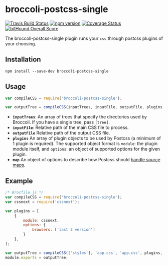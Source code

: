 # broccoli-postcss-single

[![Travis Build Status][travis-img]][travis-url]
[![npm version][npm-img]][npm-url]
[![Coverage Status][coveralls-img]][coveralls-url]
[![bitHound Overall Score][bithound-img]][bithound-url]

The broccoli-postcss-single plugin runs your `css` through postcss plugins of your choosing.

## Installation

```shell
npm install --save-dev broccoli-postcss-single
```

## Usage

```javascript
var compileCSS = require('broccoli-postcss-single');

var outputTree = compileCSS(inputTrees, inputFile, outputFile, plugins, map);
```

- **`inputTrees`**: An array of trees that specify the directories used by Broccoli. If you have a single tree, pass `[tree]`.
- **`inputFile`**: Relative path of the main CSS file to process.
- **`outputFile`** Relative path of the output CSS file.
- **`plugins`** An array of plugin objects to be used by Postcss (a minimum of 1 plugin is required). The supported object format is `module`: the plugin module itself, and `options`: an object of supported options for the given plugin.
- **`map`** An object of options to describe how Postcss should [handle source maps](https://github.com/postcss/postcss/blob/master/docs/source-maps.md).

## Example

```javascript
/* Brocfile.js */
var compileCSS = require('broccoli-postcss-single');
var cssnext = require('cssnext');

var plugins = [
    {
        module: cssnext,
        options: {
            browsers: ['last 2 version']
        }
    },
];

var outputTree = compileCSS(['styles'], 'app.css', 'app.css', plugins, map);
module.exports = outputTree;
```

[travis-img]: https://travis-ci.org/jeffjewiss/broccoli-postcss-single.svg?branch=master
[travis-url]: https://travis-ci.org/jeffjewiss/broccoli-postcss-single
[npm-img]: https://badge.fury.io/js/broccoli-postcss-single.svg
[npm-url]: http://badge.fury.io/js/broccoli-postcss-single
[coveralls-img]: https://coveralls.io/repos/github/jeffjewiss/broccoli-postcss-single/badge.svg?branch=master
[coveralls-url]: https://coveralls.io/github/jeffjewiss/broccoli-postcss-single?branch=master
[bitHound-img]: https://www.bithound.io/github/jeffjewiss/broccoli-postcss-single/badges/score.svg
[bitHound-url]: https://www.bithound.io/github/jeffjewiss/broccoli-postcss-single
